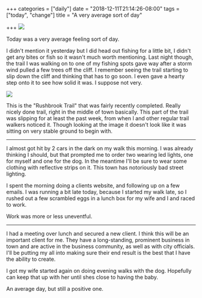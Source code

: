 +++
categories = ["daily"]
date = "2018-12-11T21:14:26-08:00"
tags = ["today", "change"]
title = "A very average sort of day"

+++
![](/uploads/IMG_8554.JPG)

Today was a very average feeling sort of day.

I didn't mention it yesterday but I did head out fishing for a little bit, I didn't get any bites or fish so it wasn't much worth mentioning. Last night though, the trail I was walking on to one of my fishing spots gave way after a storm wind pulled a few trees off the cliff. I remember seeing the trail starting to slip down the cliff and thinking that has to go soon. I even gave a hearty step onto it to see how solid it was. I suppose not very.

![](/uploads/14741754_web1_Web-Pru-rushbrookclosure.jpg)

This is the "Rushbrook Trail" that was fairly recently completed. Really nicely done trail, right in the middle of town basically. This part of the trail was slipping for at least the past week, from when I and other regular trail walkers noticed it. Though looking at the image it doesn't look like it was sitting on very stable ground to begin with.

***

I almost got hit by 2 cars in the dark on my walk this morning. I was already thinking I should, but that prompted me to order two wearing led lights, one for myself and one for the dog. In the meantime I'll be sure to wear some clothing with reflective strips on it.  This town has notoriously bad street lighting.

I spent the morning doing a clients website, and following up on a few emails. I was running a bit late today, because I started my walk late, so I rushed out a few scrambled eggs in a lunch box for my wife and I and raced to work. 

Work was more or less uneventful. 

***

I had a meeting over lunch and secured a new client. I think this will be an important client for me. They have a long-standing, prominent business in town and are active in the business community, as well as with city officials. I'll be putting my all into making sure their end result is the best that I have the ability to create.

I got my wife started again on doing evening walks with the dog. Hopefully can keep that up with her until shes close to having the baby.

An average day, but still a positive one. 